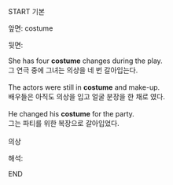 START
기본

앞면:
costume


뒷면:
<div>She has four <strong>costume</strong> changes during the play. </div><div><div>그 연극 중에 그녀는 의상을 네 번 갈아입는다.</div></div><div><br></div><div><div>The actors were still in <strong>costume</strong> and make-up. </div><div><div>배우들은 아직도 의상을 입고 얼굴 분장을 한 채로 였다.</div></div></div><div><br></div><div><div>He changed his <strong>costume</strong> for the party. </div><div><div>그는 파티를 위한 복장으로 갈아입었다.</div></div></div><div><br></div><div>의상</div>


해석:
<!--ID: 1746614453673-->
END